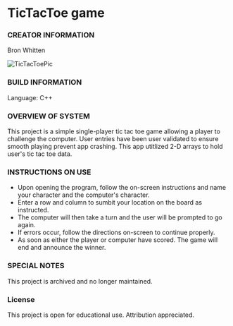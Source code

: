 # TicTacToe game

### CREATOR INFORMATION

Bron Whitten

![TicTacToePic](https://github.com/user-attachments/assets/b48eb065-934c-4e84-b5f7-1abd156a52b0)

### BUILD INFORMATION

Language: C++

### OVERVIEW OF SYSTEM

This project is a simple single-player tic tac toe game allowing a player to challenge the computer. User entries have been user validated to ensure smooth playing prevent app crashing. This app utitlized 2-D arrays to hold user's tic tac toe data.

### INSTRUCTIONS ON USE

- Upon opening the program, follow the on-screen instructions and name your character and the computer's character.  
- Enter a row and column to sumbit your location on the board as instructed.  
- The computer will then take a turn and the user will be prompted to go again.
- If errors occur, follow the directions on-screen to continue properly.  
- As soon as either the player or computer have scored. The game will end and announce the winner. 

### SPECIAL NOTES

This project is archived and no longer maintained.

### License

This project is open for educational use. Attribution appreciated.
